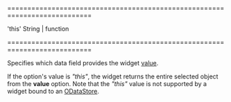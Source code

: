 <!--**
/*-------------------------------------------
    Auto-generated file. Do not modify.
-------------------------------------------

**-->
===========================================================================
<!--default-->'this'<!--/default-->
<!--type-->String | function<!--/type-->
===========================================================================

<!--shortDescription-->
Specifies which data field provides the widget [value]({basewidgetpath}/Configuration/#value).
<!--/shortDescription-->

<!--fullDescription-->
If the option's value is *"this"*, the widget returns the entire selected object from the **value** option. Note that the *"this"* value is not supported by a widget bound to an [ODataStore](/Documentation/ApiReference/Data_Layer/ODataStore/).
<!--/fullDescription-->